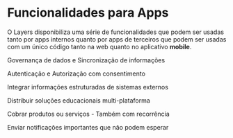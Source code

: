 # Funcionalidades para Apps

O Layers disponibiliza uma série de funcionalidades que podem ser usadas tanto por apps internos quanto por apps de terceiros que podem ser usadas com um único código tanto na web quanto no aplicativo **mobile**.

<docs-cards>
  <docs-card header="Dados" href="/docs/guides/data" icon="/docs/assets/icons/Data.svg">
    <p>Governança de dados e Sincronização de informações</p>
  </docs-card>

  <docs-card header="Autenticação OAuth" href="/docs/guides/oauth" icon="/docs/assets/icons/OAuth.svg">
    <p>Autenticação e Autorização com consentimento</p>
  </docs-card>

  <docs-card header="Hub de API's" href="/docs/guides/apihub" icon="/docs/assets/icons/Hub.svg">
    <p>Integrar informações estruturadas de sistemas externos</p>
  </docs-card>

  <docs-card header="Portais" href="/docs/guides/oauth" icon="/docs/assets/icons/Portal.svg">
    <p>Distribuir soluções educacionais multi-plataforma</p>
  </docs-card>

  <docs-card header="Pagamentos" href="/docs/guides/oauth" icon="/docs/assets/icons/Payments.svg">
    <p>Cobrar produtos ou serviços - Também com recorrência</p>
  </docs-card>

  <docs-card header="Notificações" href="/docs/guides/notifications" icon="/docs/assets/icons/Notifications.svg">
    <p>Enviar notificações importantes que não podem esperar</p>
  </docs-card>

  <!-- <docs-card header="Comunicados" href="/docs/theming/basics" icon="/docs/assets/icons">
    <p>Disponibilizar uma central de mensagens</p>
  </docs-card> -->

  <!-- <docs-card header="Arquivos e Mídia" href="/docs/theming/basics" icon="/docs/assets/icons/guide-theming-icon.svg">
    <p>Faça upload de arquivos e utilize-os no Layers</p>
  </docs-card> -->

  <!-- <docs-card header="Atendimentos" href="/docs/guides/tickets" icon="/docs/assets/icons/">
    <p>Crie e edite canais de atendimentos e chats</p>
  </docs-card> -->

</docs-cards>